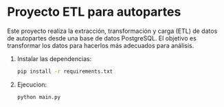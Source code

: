 # Proyecto ETL para autopartes

Este proyecto realiza la extracción, transformación y carga (ETL) de datos de autopartes desde una base de datos PostgreSQL. El objetivo es transformar los datos para hacerlos más adecuados para análisis.

1. Instalar las dependencias:
   ```bash
   pip install -r requirements.txt
   
2. Ejecucion:
   ```bash
   python main.py
